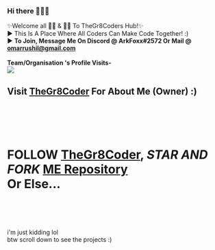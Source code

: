 ### Hi there 👋👋👋

✨Welcome all 👩‍💻 & 👨‍💻 To TheGr8Coders Hub!✨<br>
▶ This Is A Place Where All Coders Can Make Code Together! :) <br>
▶ <b>To Join, Message Me On Discord @ ArkFoxx#2572 Or Mail @ omarrushil@gmail.com </b><br><br>
<b>Team/Organisation 's Profile Visits- </b> <br>
![](https://komarev.com/ghpvc/?username=TheGr8CoderTeam&color=038387)

<h2>Visit <a href = "https://github.com/TheGr8Coder" target="blank" >TheGr8Coder</a> For About Me (Owner) :)<h2>
<br><br>
<h1>FOLLOW <a href = "https://github.com/TheGr8Coder" target="blank" >TheGr8Coder</a>, <em>STAR AND FORK </em><u>ME Repository</u><br> Or Else...</h1><br><br><br><br>
i'm just kidding lol <br>
btw scroll down to see the projects :)
